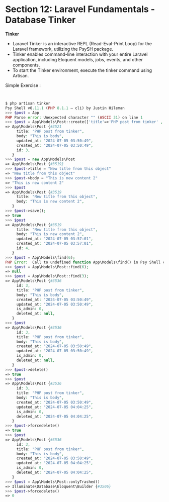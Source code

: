# Section 12: Laravel Fundamentals - Database Tinker

**Tinker**

- Laravel Tinker is an interactive REPL (Read-Eval-Print Loop) for the Laravel framework, utilizing the PsySH package.
- Tinker enables command-line interaction with your entire Laravel application, including Eloquent models, jobs, events, and other components.
- To start the Tinker environment, execute the tinker command using Artisan.

Simple Exercise :

```PHP


$ php artisan tinker
Psy Shell v0.11.1 (PHP 8.1.1 — cli) by Justin Hileman
>>> $post = App
PHP Parse error: Unexpected character "" (ASCII 31) on line 1
>>> $post = App\Models\Post::create(['title'=>'PHP post from tinker' , 'body'=>'This is body']) ;
=> App\Models\Post {#3521
     title: "PHP post from tinker",
     body: "This is body",
     updated_at: "2024-07-05 03:50:49",
     created_at: "2024-07-05 03:50:49",
     id: 3,
   }
>>> $post = new App\Models\Post
=> App\Models\Post {#3519}
>>> $post->title = "New title from this object"
=> "New title from this object"
>>> $post->body = "This is new content 2"
=> "This is new content 2"
>>> $post
=> App\Models\Post {#3519
     title: "New title from this object",
     body: "This is new content 2",
   }
>>> $post->save();
=> true
>>> $post
=> App\Models\Post {#3519
     title: "New title from this object",
     body: "This is new content 2",
     updated_at: "2024-07-05 03:57:01",
     created_at: "2024-07-05 03:57:01",
     id: 4,
   }
>>> $post = App\Models\find(6);
PHP Error:  Call to undefined function App\Models\find() in Psy Shell code on line 1
>>> $post = App\Models\Post::find(6);
=> null
>>> $post = App\Models\Post::find(3);
=> App\Models\Post {#3536
     id: 3,
     title: "PHP post from tinker",
     body: "This is body",
     created_at: "2024-07-05 03:50:49",
     updated_at: "2024-07-05 03:50:49",
     is_admin: 0,
     deleted_at: null,
   }
>>> $post
=> App\Models\Post {#3536
     id: 3,
     title: "PHP post from tinker",
     body: "This is body",
     created_at: "2024-07-05 03:50:49",
     updated_at: "2024-07-05 03:50:49",
     is_admin: 0,
     deleted_at: null,
   }
>>> $post->delete()
=> true
>>> $post
=> App\Models\Post {#3536
     id: 3,
     title: "PHP post from tinker",
     body: "This is body",
     created_at: "2024-07-05 03:50:49",
     updated_at: "2024-07-05 04:04:25",
     is_admin: 0,
     deleted_at: "2024-07-05 04:04:25",
   }
>>> $post->forcedelete()
=> true
>>> $post
=> App\Models\Post {#3536
     id: 3,
     title: "PHP post from tinker",
     body: "This is body",
     created_at: "2024-07-05 03:50:49",
     updated_at: "2024-07-05 04:04:25",
     is_admin: 0,
     deleted_at: "2024-07-05 04:04:25",
   }
>>> $post = App\Models\Post::onlyTrashed()
=> Illuminate\Database\Eloquent\Builder {#3506}
>>> $post->forcedelete()
=> 0

```
